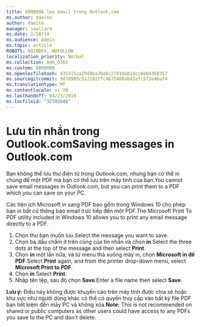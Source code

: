 ```yaml
---
title: 8000088 lưu email trong Outlook.com
ms.author: daeite
author: daeite
manager: joallard
ms.date: 2/28/19
ms.audience: Admin
ms.topic: article
ROBOTS: NOINDEX, NOFOLLOW
localization_priority: Normal
ms.collection: Adm_O365
ms.custom: 8000088
ms.openlocfilehash: 435415ca29d9ba26e6c27919ab1dcc0e64368357
ms.sourcegitcommit: 9d78905c512192ffc4675468abd2efc5f2e4baf4
ms.translationtype: MT
ms.contentlocale: vi-VN
ms.lasthandoff: 04/23/2019
ms.locfileid: "32391640"
---
```

# <a name="saving-messages-in-outlookcom"></a><span data-ttu-id="f5586-102">Lưu tin nhắn trong Outlook.com</span><span class="sxs-lookup"><span data-stu-id="f5586-102">Saving messages in Outlook.com</span></span>

<span data-ttu-id="f5586-103">Bạn không thể lưu thư điện tử trong Outlook.com, nhưng bạn có thể in chúng để một PDF mà bạn có thể lưu trên máy tính của bạn.</span><span class="sxs-lookup"><span data-stu-id="f5586-103">You cannot save email messages in Outlook.com, but you can print them to a PDF which you can save on your PC.</span></span>

<span data-ttu-id="f5586-104">Các tiện ích Microsoft in sang PDF bao gồm trong Windows 10 cho phép bạn in bất cứ thông báo email trực tiếp đến một PDF.</span><span class="sxs-lookup"><span data-stu-id="f5586-104">The Microsoft Print To PDF utility included in Windows 10 allows you to print any email message directly to a PDF.</span></span>

1. <span data-ttu-id="f5586-105">Chọn thư bạn muốn lưu.</span><span class="sxs-lookup"><span data-stu-id="f5586-105">Select the message you want to save.</span></span>
2. <span data-ttu-id="f5586-106">Chọn ba dấu chấm ở trên cùng của tin nhắn và chọn **in**.</span><span class="sxs-lookup"><span data-stu-id="f5586-106">Select the three dots at the top of the message and then select **Print**.</span></span>
3. <span data-ttu-id="f5586-107">Chọn **in** một lần nữa, và từ menu thả xuống máy in, chọn **Microsoft in để PDF**.</span><span class="sxs-lookup"><span data-stu-id="f5586-107">Select **Print** again, and from the printer drop-down menu, select **Microsoft Print to PDF**.</span></span>
4. <span data-ttu-id="f5586-108">Chọn **in**.</span><span class="sxs-lookup"><span data-stu-id="f5586-108">Select **Print**.</span></span>
5. <span data-ttu-id="f5586-109">Nhập tên tệp, sau đó chọn **Save**.</span><span class="sxs-lookup"><span data-stu-id="f5586-109">Enter a file name then select **Save**.</span></span>

<span data-ttu-id="f5586-110">**Lưu ý:** Điều này không được khuyến cáo trên máy tính được chia sẻ hoặc khu vực như người dùng khác có thể có quyền truy cập vào bất kỳ file PDF bạn tiết kiệm đến máy PC và không xóa.</span><span class="sxs-lookup"><span data-stu-id="f5586-110">**Note:** This is not recommended on shared or public computers as other users could have access to any PDFs you save to the PC and don't delete.</span></span>